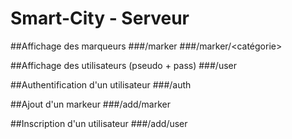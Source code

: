 # Smart-City - Serveur

##Affichage des marqueurs
###/marker
###/marker/<catégorie>

##Affichage des utilisateurs (pseudo + pass)
###/user

##Authentification d'un utilisateur
###/auth

##Ajout d'un markeur
###/add/marker

##Inscription d'un utilisateur
###/add/user



